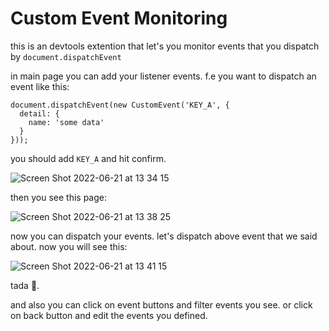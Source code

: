 # Custom Event Monitoring

this is an devtools extention that let's you monitor events that you dispatch by ```document.dispatchEvent```

in main page you can add your listener events. f.e you want to dispatch an event like this:
```
document.dispatchEvent(new CustomEvent('KEY_A', {
  detail: {
    name: 'some data'
  }
}));
```
you should add ```KEY_A``` and hit confirm.

![Screen Shot 2022-06-21 at 13 34 15](https://user-images.githubusercontent.com/72156162/174761927-fc02be1b-5547-4325-8792-024d3380bc1e.png)

then you see this page:

![Screen Shot 2022-06-21 at 13 38 25](https://user-images.githubusercontent.com/72156162/174762513-3a8c1544-cf1d-4803-bc6b-d4b4d99de4c2.png)

now you can dispatch your events. let's dispatch above event that we said about.
now you will see this:

![Screen Shot 2022-06-21 at 13 41 15](https://user-images.githubusercontent.com/72156162/174763157-a5daff46-f01d-42af-aec7-679ab46e6e69.png)

tada 🎉.

and also you can click on event buttons and filter events you see. or click on back button and edit the events you defined.

